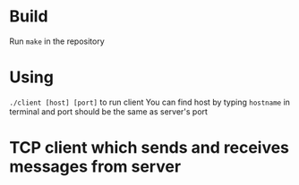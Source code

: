 # Build
Run `make` in the repository

# Using
`./client [host] [port]` to run client
You can find host by typing `hostname` in terminal and port should be the same as server's port

# TCP client which sends and receives messages from server
